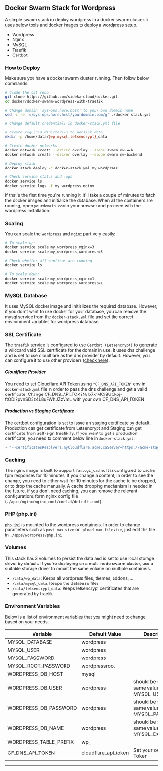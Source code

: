 ## Docker Swarm Stack for Wordpress

A simple swarm stack to deploy wordpress in a docker swarm cluster. It uses below tools and docker images to deploy a wordpress setup.

* Wordpress
* Nginx
* MySQL
* Traefik
* Certbot


### How to Deploy

Make sure you have a docker swarm cluster running. Then follow below commands:

```bash
# Clode the git repo
git clone https://github.com/sideka-cloud/docker.git
cd docker/docker-swarm-wordpress-with-traefik

# Change domain 'sys-ops.hore.host' to your own domain name
sed -i -e 's/sys-ops.hore.host/yourdomain.com/g' ./docker-stack.yml

# Change default credentials in docker-stack.yml file

# Create required directories to persist data
mkdir -p /home/data/{wp,mysql,letsencrypt}_data

# Create docker networks
docker network create --driver overlay --scope swarm nw-web
docker network create --driver overlay --scope swarm nw-backend

# Deploy stack
docker stack deploy -c docker-stack.yml my_wordpress

# Check service status and logs
docker service ls
docker service logs -f my_wordpress_nginx
```

If that's the first time you're running it, it'll take a couple of minutes to fetch the docker images and initialize the database. When all the containers are running, open `yourdomain.com` in your browser and proceed with the wordpress installation.

### Scaling
You can scale the `wordpress` and `nginx` part very easily:

```bash
# To scale up:
docker service scale my_wordpress_nginx=3
docker service scale my_wordpress_wordpress=3

# Check whether all replicas are running
docker service ls

# To scale down:
docker service scale my_wordpress_nginx=1
docker service scale my_wordpress_wordpress=1
```


### MySQL Database
It uses MySQL docker image and initializes the required database. However, if you don't want to use docker for your database, you can remove the mysql service from the `docker-stack.yml` file and set the correct environment variables for wordpress database.


### SSL Certificate
The `traefik` service is configured to use `Certbot (Letsencrypt)` to generate a wildcard valid SSL certificate for the domain in use. It uses dns challenge and is set to use cloudflare as the dns provider by default. However, you can configure it to use other providers ([check here](https://docs.traefik.io/https/acme/#providers)).

##### Cloudflare Provider
You need to set Cloudflare API Token using `"CF_DNS_API_TOKEN"` env in `docker-stack.yml` file in order to pass the dns challenge and get a valid certificate.
Change CF_DNS_API_TOKEN: b7x1MCiBUCkoj-ftODl2pvnSD3z4L8uFWhJZzVmL with your own CF_DNS_API_TOKEN

##### Production vs Staging Certificate
The certbot configuration is set to issue an staging certificate by default. 
Production can get certificate from Letsencrypt and Staging can get certificate from self-sign traefik 1y.
If you want to get a production certificate, you need to comment below line in `docker-stack.yml`:

```bash
- "--certificatesResolvers.myCloudflare.acme.caServer=https://acme-staging-v02.api.letsencrypt.org/directory"
```

### Caching
The nginx image is built to support `fastcgi_cache`. It is configured to cache fpm responses for 10 minutes. If you change a content, in order to see the change, you need to either wait for 10 minutes for the cache to be dropped, or to drop the cache manually. A cache dropping mechanism is needed in the future. if you don't need caching, you can remove the relevant configurations form nginx config file (`./apps/nginx/nginx_conf/conf.d/default.conf`).

### PHP (php.ini)
`php.ini` is mounted to the wordpress containers. In order to change parameters such as `post_max_size` or `upload_max_filesize`, just edit the file in `./apps/wordpress/php.ini`

### Volumes
This stack has 3 volumes to persist the data and is set to use local storage driver by default. If you're deploying on a multi-node swarm cluster, use a suitable storage driver to mount the same volume on multiple containers.

* `/data/wp_data`: Keeps all wordpress files, themes, addons, ...
* `/data/mysql_data`: Keeps the database files
* `/data/letsencrypt_data`: Keeps letsencrypt certificates that are generated by traefik



### Environment Variables
Below is a list of environment variables that you might need to change based on your needs.

| Variable | Default Value | Description |
|-|-|-|
| MYSQL_DATABASE | wordpress |  |
| MYSQL_USER | wordpress |  |
| MYSQL_PASSWORD | wordpress |  |
| MYSQL_ROOT_PASSWORD | wordpressroot |  |
| WORDPRESS_DB_HOST | mysql |  |
| WORDPRESS_DB_USER | wordpress | should be set to the same value of MYSQL_USER |
| WORDPRESS_DB_PASSWORD | wordpress | should be set to the same value of MYSQL_PASSWORD |
| WORDPRESS_DB_NAME | wordpress | should be set to the same value of MYSQL_DATABASE |
| WORDPRESS_TABLE_PREFIX | wp_ |  |
| CF_DNS_API_TOKEN | cloudflare_api_token | Set your own API Token |


---
